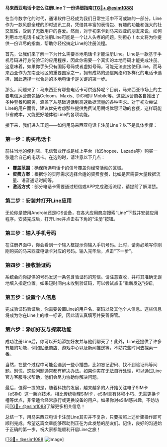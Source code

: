 **马来西亚电话卡怎么注册Line？一份详细指南[[TG💪+ @esim1088](https://t.me/s/esim1088)]**

在当今数字化的时代，通讯软件已经成为我们日常生活中不可或缺的一部分。Line作为一款风靡全球的即时通讯工具，凭借其丰富的表情包、有趣的功能和强大的社交属性，受到了无数用户的喜爱。然而，对于初来乍到马来西亚的朋友来说，如何利用本地电话卡成功注册Line可能是一个让人头疼的问题。别担心！本文将为你提供一份详尽的指南，帮助你轻松搞定Line的注册流程。

首先，让我们来了解一下为什么需要本地电话卡才能注册Line。Line是一款基于手机号码进行身份验证的应用程序，因此你需要一个真实的本地号码才能完成注册。这意味着，如果你手头只有国际号码或者虚拟号码，可能无法直接使用Line。而马来西亚作为东南亚地区的重要国家之一，拥有成熟的通信网络和多样化的电话卡选择，因此选择一张合适的本地电话卡是关键的第一步。

那么，问题来了：马来西亚有哪些电话卡可供选择呢？目前，马来西亚市场上的主要电信运营商包括Celcom、Maxis、DiGi和U Mobile等。这些运营商各自推出了多种套餐和服务，涵盖了从基础通话到高速数据流量的各种需求。对于初次尝试Line的用户而言，建议优先考虑那些提供免费试用期或优惠活动的套餐，这样既能节省成本，又能更好地体验Line的各项功能。

接下来，我们进入正题——如何用马来西亚电话卡注册Line？以下是具体步骤：

### 第一步：购买电话卡
前往当地的便利店、电信营业厅或是线上平台（如Shopee、Lazada等）购买一张适合自己的电话卡。在选购时，请注意以下几点：
- **覆盖范围**：确保所选电话卡的信号覆盖你经常活动的区域。
- **资费方案**：根据你的实际需求选择合适的资费套餐，比如是否需要大量数据流量、语音通话时间等。
- **激活方式**：部分电话卡需要通过短信或APP完成激活流程，请提前了解清楚。

### 第二步：安装并打开Line应用
无论你是使用Android还是iOS设备，在各大应用商店搜索“Line”下载并安装应用程序。安装完成后，打开Line并点击右下角的“注册”按钮。

### 第三步：输入手机号码
在注册界面中，你会看到一个输入框提示你输入手机号码。此时，请务必填写你刚刚购买的马来西亚电话卡对应的号码。输入完毕后，点击“下一步”。

### 第四步：接收验证码
系统会向你提供的号码发送一条包含验证码的短信。请注意查收，并将其准确无误地填入指定位置。如果短时间内未收到验证码，可以尝试点击“重新发送”按钮。

### 第五步：设置个人信息
完成验证码验证后，你需要设置Line的用户名、密码以及其他个人信息。这些信息将成为你在Line上的唯一标识，因此请认真填写并妥善保管。

### 第六步：添加好友与探索功能
成功注册Line后，你可以开始添加好友并与他们聊天了！此外，Line还提供了许多有趣的功能，例如贴纸商店、游戏中心以及新闻推送等，不妨花些时间去探索一番。

当然，在整个过程中可能会遇到一些小插曲，比如忘记密码、找不到验证码等问题。别慌，这些问题通常都有解决办法。如果你实在无法自行处理，可以通过Line官方客服寻求帮助，他们会尽力协助你解决问题。

最后，值得一提的是，随着科技的发展，越来越多的人开始关注电子SIM卡（eSIM）这一新兴技术。相比传统物理SIM卡，eSIM具有体积小巧、无需更换卡槽等优点，非常适合经常旅行或更换设备的用户。如果你对eSIM感兴趣，不妨访问[TG💪+ @esim1088](https://t.me/s/esim1088)了解更多相关信息！

总结一下，用马来西亚电话卡注册Line其实并不复杂，只要按照上述步骤操作即可顺利完成。希望这篇文章能够帮助到正在为此发愁的朋友们。记住，良好的沟通始于正确的第一步，祝大家都能顺利开启Line之旅！

[[TG💪+ @esim1088](https://t.me/s/esim1088) ![Image](https://i.postimg.cc/4NQfJmqS/Snipaste-2025-05-13-00-14-12.png)]